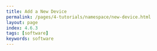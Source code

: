 ```yaml
---
title: Add a New Device
permalink: /pages/4-tutorials/namespace/new-device.html
layout: page
index: 4.6.3
tags: [software]
keywords: software
---
```

